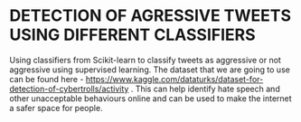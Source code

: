 # DETECTION OF AGRESSIVE TWEETS USING DIFFERENT CLASSIFIERS

Using classifiers from Scikit-learn to classify tweets as aggressive or not aggressive using supervised learning.
The dataset that we are going to use can be found here - https://www.kaggle.com/dataturks/dataset-for-detection-of-cybertrolls/activity .
This can help identify hate speech and other unacceptable behaviours online and can be used to make the internet a safer space for people.
